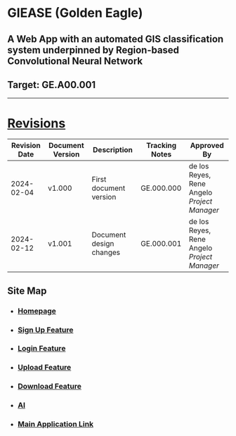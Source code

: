 # GIEASE (Golden Eagle)
## A Web App with an automated GIS classification system underpinned by Region-based Convolutional Neural Network
## Target:  GE.A00.001
_______________________________________
# [Revisions](https://github.com/rendznicoy/golden-eagle/blob/main/Details/REVISIONS.md)
| Revision Date       | Document Version | Description                | Tracking Notes          | Approved By          |
|----------|-------------------|----------------------------|-------------------------|----------------------|
| 2024-02-04      | v1.000               | First document version               | GE.000.000               | de los Reyes, Rene Angelo<br>*Project Manager* |
| 2024-02-12      | v1.001               | Document design changes               | GE.000.001               | de los Reyes, Rene Angelo<br>*Project Manager* |

## Site Map

* ### [Homepage](https://github.com/rendznicoy/golden-eagle/blob/main/Details/HOMEPAGE.md)

* ### [Sign Up Feature](https://github.com/rendznicoy/golden-eagle/blob/main/Details/SIGNUP.md)

* ### [Login Feature](https://github.com/rendznicoy/golden-eagle/blob/main/Details/LOGIN.md)

* ### [Upload Feature](https://github.com/rendznicoy/golden-eagle/blob/main/Details/UPLOAD.md)

* ### [Download Feature](https://github.com/rendznicoy/golden-eagle/blob/main/Details/DOWNLOAD.md)

* ### [AI](https://github.com/rendznicoy/golden-eagle/blob/main/Details/AI.md)

* ### [Main Application Link](https://github.com/rendznicoy/GoldenEagle)

